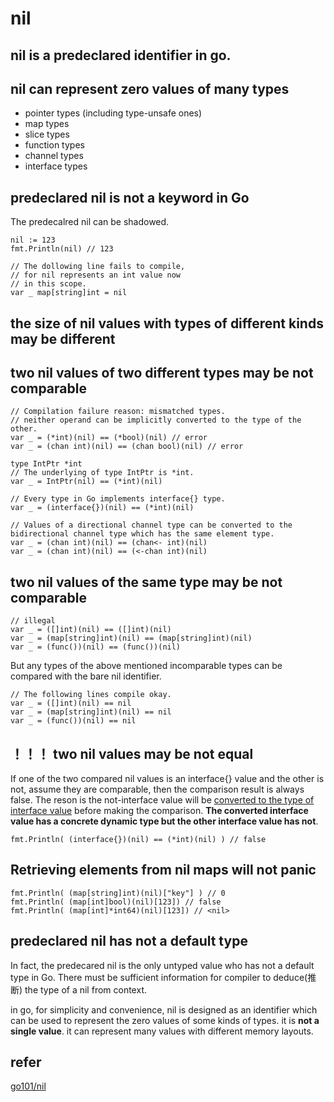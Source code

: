# nil

## nil is a predeclared identifier in go.

## nil can represent zero values of many types

- pointer types (including type-unsafe ones)
- map types
- slice types
- function types
- channel types
- interface types

## predeclared nil is not a keyword in Go

The predecalred nil can be shadowed.

```
nil := 123
fmt.Println(nil) // 123

// The dollowing line fails to compile,
// for nil represents an int value now 
// in this scope.
var _ map[string]int = nil
```

## the size of nil values with types of different kinds may be different

## two nil values of two different types may be not comparable

```
// Compilation failure reason: mismatched types.
// neither operand can be implicitly converted to the type of the other.
var _ = (*int)(nil) == (*bool)(nil) // error
var _ = (chan int)(nil) == (chan bool)(nil) // error
```

```
type IntPtr *int
// The underlying of type IntPtr is *int.
var _ = IntPtr(nil) == (*int)(nil)

// Every type in Go implements interface{} type.
var _ = (interface{})(nil) == (*int)(nil)

// Values of a directional channel type can be converted to the bidirectional channel type which has the same element type.
var _ = (chan int)(nil) == (chan<- int)(nil)
var _ = (chan int)(nil) == (<-chan int)(nil)
```

## two nil values of the same type may be not comparable

```
// illegal
var _ = ([]int)(nil) == ([]int)(nil)
var _ = (map[string]int)(nil) == (map[string]int)(nil)
var _ = (func())(nil) == (func())(nil)
```

But any types of the above mentioned incomparable types can be compared with
the bare nil identifier.
```
// The following lines compile okay.
var _ = ([]int)(nil) == nil
var _ = (map[string]int)(nil) == nil
var _ = (func())(nil) == nil
```

## ！！！ two nil values may be not equal

If one of the two compared nil values is an interface{} value and the other is not,
assume they are comparable, then the comparison result is always false. The
reson is the not-interface value will be [converted to the type of interface value](https://go101.org/article/interface.html#boxing)
before making the comparison. **The converted interface value has a concrete
dynamic type but the other interface value has not**.

```
fmt.Println( (interface{})(nil) == (*int)(nil) ) // false
```

## Retrieving elements from nil maps will not panic

```
fmt.Println( (map[string]int)(nil)["key"] ) // 0
fmt.Println( (map[int]bool)(nil)[123]) // false
fmt.Println( (map[int]*int64)(nil)[123]) // <nil>
```

## predeclared nil has not a default type

In fact, the predecared nil is the only untyped value who has not a default type in Go. There must be sufficient information for compiler to deduce(推断) the type of a nil from context.

in go, for simplicity and convenience, nil is designed as an identifier which can be used to represent the zero values of some kinds of types. it is **not a single value**. it can represent many values with different memory layouts.

## refer

[go101/nil](https://go101.org/article/nil.html)